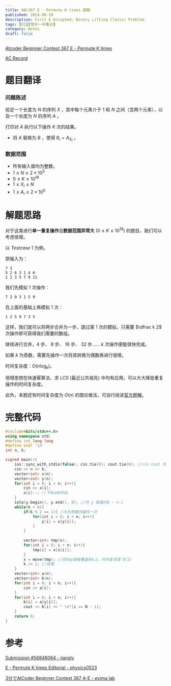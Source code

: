 ```yaml
---
title: ABC367 E - Permute K times 题解
published: 2024-08-18
description: First E Accepted; Binary Lifting Classic Problem.
tags: [OI][常州一中集训]
category: Notes
draft: false
---
```


[Atcoder Beginner Contest 367 E - Permute K times](https://atcoder.jp/contests/abc367/tasks/abc367_e)

[AC Record](https://atcoder.jp/contests/abc367/submissions/56848064)

# 题目翻译

### 问题陈述
给定一个长度为 $N$ 的序列 $X$ ，其中每个元素介于 $1$ 和 $N$ 之间（含两个元素），以及一个长度为 $N$ 的序列 $A$ 。

打印对 $A$ 执行以下操作 $K$ 次的结果。

- 将 $A$ 替换为 $B$ ，使得 $B_i = A_{X_i}$ 。
### 数据范围

- 所有输入值均为整数。
- $1 \le N \le 2 \times 10^5$
- $0 \le K \le 10^{18}$
- $1 \le X _ i \le N$
- $1 \le A _ i \le 2 \times 10^5$
# 解题思路

对于这类进行**单一重复操作**且**数据范围异常大** $(0 \le K \le 10^{18})$ 的题目，我们可以考虑倍增。

以 $Testcase$ $1$ 为例。

原输入为：
```
7 3
5 2 6 3 1 4 6
1 2 3 5 7 9 11
```
我们先模拟 $1$ 次操作：
```
7 2 9 3 1 5 9
```
在上面的基础上再模拟 $1$ 次：
```
1 2 5 9 7 3 5
```
这样，我们就可以将两步合并为一步，跳过第 $1$ 次的模拟，只需要 $\dfrac k 2$ 次操作即可获得我们需要的数组。

继续进行合并，$4$ 步、 $8$ 步、 $16$ 步、 $32$ 步…… $k$ 次操作便能很快完成。

如果 $k$ 为奇数，需要先操作一次将其转换为偶数再进行倍增。

时间复杂度：$O(n\log _k)$。

倍增思想在快速幂算法、求 $LCS$ (最近公共祖先) 中均有应用，可以大大降低重复操作的时间复杂度。

此外，本题还有时间复杂度为 $O(n)$ 的图论做法，可自行阅读[官方题解](https://atcoder.jp/contests/abc367/editorial/10719)。
# 完整代码
```cpp
#include<bits/stdc++.h>
using namespace std;
#define int long long
#define endl '\n'
int n, k;

signed main(){
	ios::sync_with_stdio(false); cin.tie(0); cout.tie(0); //cin cout 优化
	cin >> n >> k;
	vector<int> x(n);
	vector<int> y(n);
	for(int i = 0; i < n; i++){
		cin >> x[i];
		x[i]--; //下标从0开始
	}
	iota(y.begin(), y.end(), 0); //将 y 赋值为0 ~ n-1
	while(k > 0){
		if(k % 2 == 1){ //k为奇数则操作一次
			for(int i = 0; i < n; i++){
				y[i] = x[y[i]]; 
			}
		}
		
		vector<int> tmp(n);
		for(int i = 0; i < n; i++){
			tmp[i] = x[x[i]];
		}
		x = move(tmp); //将tmp直接覆盖到x上，时间复杂度 O(1)
		k /= 2; //倍增
	}
	vector<int> a(n);
	vector<int> b(n);
	for(int i = 0; i < n; i++){
		cin >> a[i];
	}
	for(int i = 0; i < n; i++){
		b[i] = a[y[i]];
		cout << b[i] << " \n"[i == N - 1];
	}
	return 0;
}

```
# 参考
[Submission #56848064 - jiangly](https://atcoder.jp/contests/abc367/submissions/56848064)

[E - Permute K times Editorial - physics0523](https://atcoder.jp/contests/abc367/editorial/10707)

[3分でAtCoder Beginner Contest 367 A-E - evima lab](https://www.youtube.com/watch?v=DwvywXofusc)